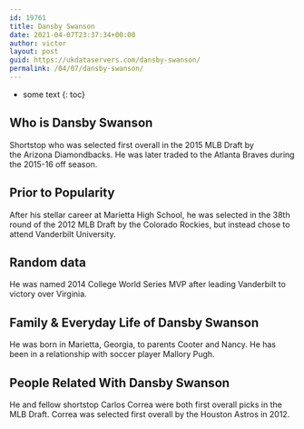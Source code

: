 ```yaml
---
id: 19761
title: Dansby Swanson
date: 2021-04-07T23:37:34+00:00
author: victor
layout: post
guid: https://ukdataservers.com/dansby-swanson/
permalink: /04/07/dansby-swanson/
---
```


* some text
{: toc}


## Who is Dansby Swanson



Shortstop who was selected first overall in the 2015 MLB Draft by the Arizona Diamondbacks. He was later traded to the Atlanta Braves during the 2015-16 off season.

                
                
                
## Prior to Popularity



After his stellar career at Marietta High School, he was selected in the 38th round of the 2012 MLB Draft by the Colorado Rockies, but instead chose to attend Vanderbilt University.

                
                
                
## Random data



He was named 2014 College World Series MVP after leading Vanderbilt to victory over Virginia.

                
                
                
## Family & Everyday Life of Dansby Swanson



He was born in Marietta, Georgia, to parents Cooter and Nancy. He has been in a relationship with soccer player Mallory Pugh.

                
                
                
## People Related With Dansby Swanson



He and fellow shortstop Carlos Correa were both first overall picks in the MLB Draft. Correa was selected first overall by the Houston Astros in 2012.

                
              
            
          
          
          